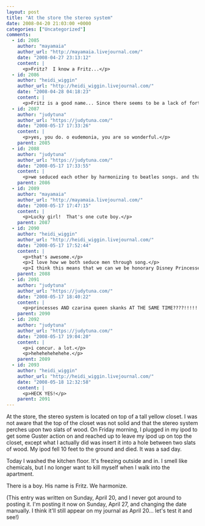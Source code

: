 ```yaml
---
layout: post
title: "At the store the stereo system"
date: 2008-04-20 21:03:00 +0000
categories: ["Uncategorized"]
comments:
  - id: 2085
    author: "mayamaia"
    author_url: "http://mayamaia.livejournal.com/"
    date: "2008-04-27 23:13:12"
    content: |
      <p>Fritz?  I know a Fritz...</p>
  - id: 2086
    author: "heidi_wiggin"
    author_url: "http://heidi_wiggin.livejournal.com/"
    date: "2008-04-28 04:18:23"
    content: |
      <p>Fritz is a good name... Since there seems to be a lack of forthcoming information I'm just going to assume that you seduced him with your sexy chemical-y smell! </p>
  - id: 2087
    author: "judytuna"
    author_url: "https://judytuna.com/"
    date: "2008-05-17 17:33:26"
    content: |
      <p>yes, you do. o eudemonia, you are so wonderful.</p>
    parent: 2085
  - id: 2088
    author: "judytuna"
    author_url: "https://judytuna.com/"
    date: "2008-05-17 17:33:55"
    content: |
      <p>we seduced each other by harmonizing to beatles songs. and that "love me dead" song by ludo. hahahahaha.</p>
    parent: 2086
  - id: 2089
    author: "mayamaia"
    author_url: "http://mayamaia.livejournal.com/"
    date: "2008-05-17 17:47:15"
    content: |
      <p>Lucky girl!  That's one cute boy.</p>
    parent: 2087
  - id: 2090
    author: "heidi_wiggin"
    author_url: "http://heidi_wiggin.livejournal.com/"
    date: "2008-05-17 17:52:44"
    content: |
      <p>that's awesome.</p>
      <p>I love how we both seduce men through song.</p>
      <p>I think this means that we can we be honorary Disney Princesses.</p>
    parent: 2088
  - id: 2091
    author: "judytuna"
    author_url: "https://judytuna.com/"
    date: "2008-05-17 18:40:22"
    content: |
      <p>princesses AND czarina queen skanks AT THE SAME TIME????!!!!!!!</p>
    parent: 2090
  - id: 2092
    author: "judytuna"
    author_url: "https://judytuna.com/"
    date: "2008-05-17 19:04:20"
    content: |
      <p>i concur. a lot.</p>
      <p>hehehehehehehe.</p>
    parent: 2089
  - id: 2093
    author: "heidi_wiggin"
    author_url: "http://heidi_wiggin.livejournal.com/"
    date: "2008-05-18 12:32:58"
    content: |
      <p>HECK YES!</p>
    parent: 2091
---
```


At the store, the stereo system is located on top of a tall yellow closet. I was not aware that the top of the closet was not solid and that the stereo system perches upon two slats of wood. On Friday morning, I plugged in my ipod to get some Guster action on and reached up to leave my ipod up on top the closet, except what I actually did was insert it into a hole between two slats of wood. My ipod fell 10 feet to the ground and died. It was a sad day.

Today I washed the kitchen floor. It's freezing outside and in. I smell like chemicals, but I no longer want to kill myself when I walk into the apartment.

There is a boy. His name is Fritz. We harmonize.

(This entry was written on Sunday, April 20, and I never got around to posting it. I'm posting it now on Sunday, April 27, and changing the date manually. I think it'll still appear on my journal as April 20... let's test it and see!)